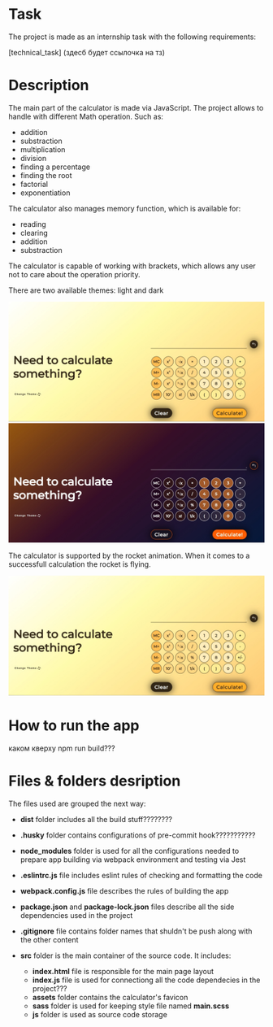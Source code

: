 # Task

The project is made as an internship task with the following requirements:

[technical_task] (здесб будет ссылочка на тз)

# Description

The main part of the calculator is made via JavaScript. The project allows to handle with different Math operation. Such as:

- addition
- substraction
- multiplication
- division
- finding a percentage
- finding the root
- factorial
- exponentiation

The calculator also manages memory function, which is available for:

- reading
- clearing
- addition
- substraction

The calculator is capable of working with brackets, which allows any user not to care about the operation priority.

There are two available themes: light and dark

![light-theme](https://raw.githubusercontent.com/hannakot62/calculator/main/for_readme/light.jpg "light-theme")
![dark-theme](https://raw.githubusercontent.com/hannakot62/calculator/main/for_readme/dark.jpg "dark-theme")

The calculator is supported by the rocket animation. When it comes to a successfull calculation the rocket is flying.

![rocket](https://raw.githubusercontent.com/hannakot62/calculator/main/for_readme/light.jpg "rocket")

# How to run the app

каком кверху
npm run build???

# Files & folders desription

The files used are grouped the next way:

- **dist** folder includes all the build stuff????????

* **.husky** folder contains configurations of pre-commit hook???????????

- **node_modules** folder is used for all the configurations needed to prepare app building via webpack environment and testing via Jest

* **.eslintrc.js** file includes eslint rules of checking and formatting the code

* **webpack.config.js** file describes the rules of building the app

* **package.json** and **package-lock.json** files describe all the side dependencies used in the project

* **.gitignore** file contains folder names that shuldn't be push along with the other content

* **src** folder is the main container of the source code. It includes:

  - **index.html** file is responsible for the main page layout
  - **index.js** file is used for connectiong all the code dependecies in the project???
  - **assets** folder contains the calculator's favicon
  - **sass** folder is used for keeping style file named **main.scss**
  - **js** folder is used as source code storage
